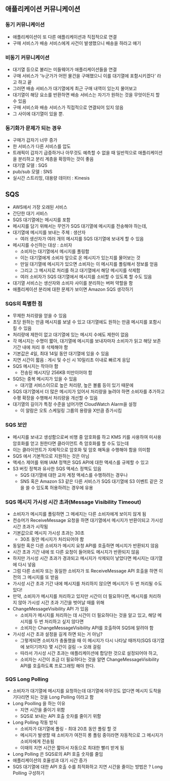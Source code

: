 ## 애플리케이션 커뮤니케이션
### 동기 커뮤니케이션
- 애플리케이션이 또 다른 애플리케이션과 직접적으로 연결
- 구매 서비스가 배송 서비스에게 사건이 발생했으니 배송을 하라고 얘기
### 비동기 커뮤니케이션
- 대기열 등으로 불리는 미들웨어가 애플리케이션들을 연결
- 구매 서비스가 '누군가가 어떤 물건을 구매했으니 이를 대기열에 포함시키겠다' 라고 하고 끝
- 그러면 배송 서비스가 대기열에게 최근 구매 내역이 있는지 물어보고
- 대기열이 해당 요소를 반환하면 배송 서비스는 자기가 원하는 것을 무엇이든지 할 수 있음
- 구매 서비스와 배송 서비스가 직접적으로 연결되어 있지 않음
- 그 사이에 대기열이 있을 뿐.
### 동기화가 문제가 되는 경우
- 구매가 갑자기 너무 증가
- 한 서비스가 다른 서비스를 압도
- 트래픽이 갑자기 급증하거나 아무것도 예측할 수 없을 때 일반적으로 애플리케이션을 분리하고 분리 계층을 확장하는 것이 좋음
- 대기열 모델 : SQS
- pub/sub 모델 : SNS
- 실시간 스트리밍, 대용량 데이터 : Kinesis


## SQS
- AWS에서 가장 오래된 서비스
- 간단한 대기 서비스
- SQS 대기열에는 메시지를 포함
- 메시지를 담기 위해서는 무언가 SQS 대기열에 메시지를 전송해야 하는데,
- 대기열에 메시지를 보내는 주체 : 생산자
  - 여러 생산자가 여러 개의 메시지를 SQS 대기열에 보내게 할 수 있음
- 메시지를 수신하는 대상 : 소비자
  - 소비자는 대기열에서 메시지를 폴링함
  - 이는 대기열에게 소비자 앞으로 온 메시지가 있는지를 물어보는 것
  - 만일 대기열에 메시지가 있으면 소비자는 이 메시지를 폴링해서 정보를 얻음
  - 그리고 그 메시지로 처리를 하고 대기열에서 해당 메시지를 삭제함
  - 여러 소비자가 SQS 대기열에서 메시지를 소비할 수 있도록 할 수도 있음
- 대기열 서비스는 생산자와 소비자 사이를 분리하는 버퍼 약할을 함
- 애플리케이션 분리에 대한 문제가 보이면 Amazon SQS 생각하기
### SQS의 특별한 점
- 무제한 처리량을 얻을 수 있음
- 초당 원하는 만큼 메시지를 보낼 수 있고 대기열에도 원하는 만큼 메시지를 포함시킬 수 있음
- 처리량에 제한이 없고 대기열에 있는 메시지 수에도 제한이 없음
- 각 메시지는 수명이 짧아, 대기열에 메시지를 보내자마자 소비자가 읽고 해당 보존기간 내에 처리 후 삭제해야 함
- 기본값은 4일, 최대 14일 동안 대기열에 있을 수 있음
- 지연 시간이 짧음 : 게시 및 수신 시 10밀리초 이내로 빠르게 응답
- SQS 메시지는 작아야 함
  - 전송된 메시지당 256KB 미만이어야 함
- SQS는 중복 메시지가 있을 수 있음
  - 대기열 서비스이므로 높은 처리량, 높은 볼륨 등이 있기 때문에
- SQS 대기열에서 더 많은 메시지가 있어서 처리량을 늘려야 하면 소비자를 추가하고 수평 확장을 수행해서 처리량을 개선할 수 있음
- 대기열의 길이가 특정 수준을 넘어가면 CloudWatch Alarm을 설정
  - 이 알람은 오토 스케일링 그룹의 용량을 X만큼 증가시킴
### SQS 보안
- 메시지를 보내고 생성함으로써 비행 중 암호화를 하고 KMS 키를 사용하여 미사용 암호화를 얻고 원한다면 클라이언트 측 암호화를 할 수도 있는데
- 이는 클라이언트가 자체적으로 암호화 및 암호 해독을 수행해야 함을 의미함
- SQS 에서 기본적으로 지원하는 것은 아님
- 액세스 제어를 위해 IAM 정책은 SQS API에 대한 액세스를 규제할 수 있고
- S3 버킷 정책과 유사한 SQS 액세스 정책도 있음
  - SQS 대기열에 대한 교차 계정 액세스를 수행하려는 경우나
  - SNS 혹은 Amazon S3 같은 다른 서비스가 SQS 대기열에 S3 이벤트 같은 것을 쓸 수 있도록 허용하려는 경우에 유용
### SQS 메시지 가시성 시간 초과(Message Visibility Timeout)
- 소비자가 메시지를 폴링하면 그 메세지는 다른 소비자에게 보이지 않게 됨
- 컨슈머가 ReceiveMessage 요청을 하면 대기열에서 메시지가 반환이되고 가시성 시간 초과가 시작됨
- 기본값으로 메시지 가시성 초과는 30초
  - 30초 동안 메시지가 처리되어야 함
- 동일한 혹은 다른 소비자가 메시지 요청 API를 호출하면 메시지가 반환되지 않음
- 시간 초과 기간 내에 또 다른 요청이 들어와도 메시지가 반환되지 않음
- 하지만 가시성 시간 초과가 경과되고 메시지가 삭제되이 낳았다면 메시지는 대기열에 다시 넣음
- 그럼 다른 소비자 또는 동일한 소비자가 또 ReceiveMessage API 호출을 하면 이전의 그 메시지를 또 받음
- 가시성 시간 초과 기간 내에 메시지를 처리하지 않으면 메시지가 두 번 처리될 수도 있다!
- 만약, 소비자가 메시지를 처리하고 있지만 시간이 더 필요하다면, 메시지를 처리하지 않아 가시성 시간 초과 기간을 벗어날 때를 위해
- ChangeMessageVisibility API 가 있음
  - 소비자가 메시지를 처리하는 데 시간이 더 필요하다는 것을 알고 있고, 해당 메시지를 두 번 처리하고 싶지 않다면
  - 소비자는 ChangeMessageVisibility API를 호출하여 SQS에 알려야 함
- 가시성 시간 초과 설정을 길게 하면 되는 거 아님?
  - 그렇게되면 소비자가 충돌했을 때 이 메시지가 다시 나타날 때까지(SQS 대기열에 보이기까지) 몇 시간이 걸림 -> 오래 걸림
  - 따라서 가시성 시간 초과는 애플리케이션에 합당한 것으로 설정되어야 하고,
  - 소비자는 시간이 조금 더 필요하다는 것을 알면 ChangeMessageVisibility API를 호출하도록 프로그래밍 해야 한다.
### SQS Long Polling
- 소비자가 대기열에 메시지를 요청하는데 대기열에 아무것도 없다면 메시지 도착을 기다리면 되는 것을 Long Polling 이라고 함
- Long Poolling 을 하는 이유
  - 지연 시간을 줄이기 위함
  - SQS로 보내는 API 호출 숫자를 줄이기 위함
- Long Polling 작동 방식
  - 소비자가 대기열에 폴링 - 최대 20초 동안 폴링 할 것
  - 메시지가 발생할 때 소비자가 여전히 롱 폴링 중이라면 자동적으로 그 메시지가 소비자에게 전송됨
  - 이때의 지연 시간은 짧아서 자동으로 최대한 빨리 받게 됨
- Long Polling 은 SQS로의 API 호출 숫자를 줄임
- 애플리케이션의 호율성과 대기 시간 증가
- SQS 대기열에 대한 API 호출 수를 최적화하고 지연 시간을 줄이는 방법은 ? Long Polling 구성하기

